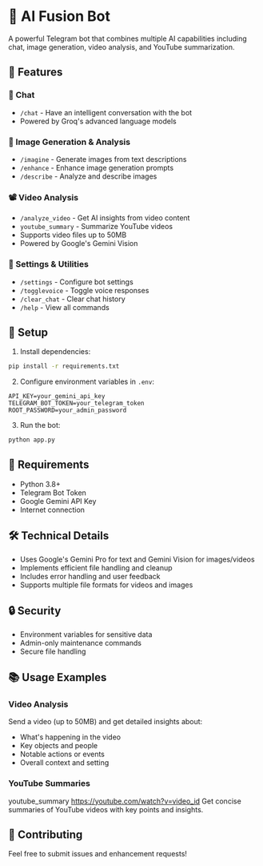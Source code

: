 # 🤖 AI Fusion Bot

A powerful Telegram bot that combines multiple AI capabilities including chat, image generation, video analysis, and YouTube summarization.

## 🌟 Features

### 💬 Chat
- `/chat` - Have an intelligent conversation with the bot
- Powered by Groq's advanced language models

### 🎨 Image Generation & Analysis
- `/imagine` - Generate images from text descriptions
- `/enhance` - Enhance image generation prompts
- `/describe` - Analyze and describe images

### 📽️ Video Analysis
- `/analyze_video` - Get AI insights from video content
- `youtube_summary` - Summarize YouTube videos
- Supports video files up to 50MB
- Powered by Google's Gemini Vision

### 🔧 Settings & Utilities
- `/settings` - Configure bot settings
- `/togglevoice` - Toggle voice responses
- `/clear_chat` - Clear chat history
- `/help` - View all commands

## 🚀 Setup

1. Install dependencies:
```bash
pip install -r requirements.txt
```

2. Configure environment variables in `.env`:
```env
API_KEY=your_gemini_api_key
TELEGRAM_BOT_TOKEN=your_telegram_token
ROOT_PASSWORD=your_admin_password
```

3. Run the bot:
```bash
python app.py
```

## 📝 Requirements

- Python 3.8+
- Telegram Bot Token
- Google Gemini API Key
- Internet connection

## 🛠️ Technical Details

- Uses Google's Gemini Pro for text and Gemini Vision for images/videos
- Implements efficient file handling and cleanup
- Includes error handling and user feedback
- Supports multiple file formats for videos and images

## 🔒 Security

- Environment variables for sensitive data
- Admin-only maintenance commands
- Secure file handling

## 📚 Usage Examples

### Video Analysis
Send a video (up to 50MB) and get detailed insights about:
- What's happening in the video
- Key objects and people
- Notable actions or events
- Overall context and setting

### YouTube Summaries
youtube_summary https://youtube.com/watch?v=video_id
Get concise summaries of YouTube videos with key points and insights.

## 🤝 Contributing

Feel free to submit issues and enhancement requests!
